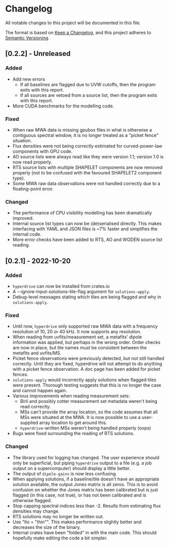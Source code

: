 # Changelog

All notable changes to this project will be documented in this file.

The format is based on [Keep a Changelog](https://keepachangelog.com/en/1.0.0/),
and this project adheres to [Semantic
Versioning](https://semver.org/spec/v2.0.0.html).

## [0.2.2] - Unreleased
### Added
- Add new errors
  - If all baselines are flagged due to UVW cutoffs, then the program exits with
    this report.
  - If all sources are vetoed from a source list, then the program exits with
    this report.
- More CUDA benchmarks for the modelling code.

### Fixed
- When raw MWA data is missing gpubox files in what is otherwise a contiguous
  spectral window, it is no longer treated as a "picket fence" situation.
- Flux densities were not being correctly estimated for curved-power-law
  components with GPU code.
- AO source lists were always read like they were version 1.1; version 1.0 is
  now read properly.
- RTS source lists with multiple SHAPELET components are now removed properly
  (not to be confused with the favoured SHAPELET2 component type).
- Some MWA raw data observations were not handled correctly due to a
  floating-point error.

### Changed
- The performance of CPU visibility modelling has been dramatically improved.
- Internal source list types can now be (de)serialised directly. This makes
  interfacing with YAML and JSON files is ~7% faster and simplifies the internal
  code.
- More error checks have been added to RTS, AO and WODEN source list reading.

## [0.2.1] - 2022-10-20
### Added
- `hyperdrive` can now be installed from crates.io
- A --ignore-input-solutions-tile-flag argument for `solutions-apply`.
- Debug-level messages stating which tiles are being flagged and why in
  `solutions-apply`.

### Fixed
- Until now, `hyperdrive` only supported raw MWA data with a frequency
  resolution of 10, 20 or 40 kHz. It now supports any resolution.
- When reading from uvfits/measurement set, a metafits' dipole information was
  applied, but perhaps in the wrong order. Order checks are now in place, but
  tile names must be consistent between the metafits and uvfits/MS.
- Picket fence observations were previously detected, but not still handled
  correctly. Until they are fixed, hyperdrive will not attempt to do anything
  with a picket fence observation. A doc page has been added for picket fences.
- `solutions-apply` would incorrectly apply solutions when flagged tiles were
  present. Thorough testing suggests that this is no longer the case and cannot
  happen again.
- Various improvements when reading measurement sets:
  - Birli and possibly cotter measurement set metadata weren't being read
    correctly.
  - MSs can't provide the array location, so the code assumes that all MSs were
    situated at the MWA. It is now possible to use a user-supplied array
    location to get around this.
  - `hyperdrive`-written MSs weren't being handled properly (oops)
- Bugs were fixed surrounding the reading of RTS solutions.

### Changed
- The library used for logging has changed. The user experience should only be
  superficial, but piping `hyperdrive` output to a file (e.g. a job output on a
  supercomputer) should display a little better.
- The output of `dipole-gains` is now less confusing.
- When applying solutions, if a baseline/tile doesn't have an appropriate
  solution available, the output Jones matrix is all zeros. This is to avoid
  confusion on whether the Jones matrix has been calibrated but is just flagged
  (in this case, not true), or has not been calibrated and is otherwise flagged.
- Stop capping spectral indices less than -2. Results from estimating flux
  densities may change.
- RTS solutions may no longer be written out.
- Use "lto = "thin"". This makes performance slightly better and decreases the
  size of the binary.
- Internal crates have been "folded" in with the main code. This should
  hopefully make editing the code a bit simpler.
